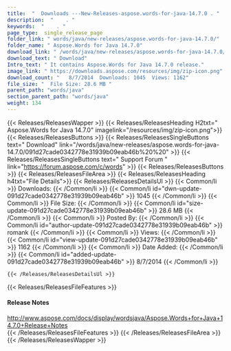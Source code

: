 ```yaml
---
title:  "  Downloads ---New-Releases-aspose.words-for-java-14.7.0 . " 
description:  "    . " 
keywords:  "    . " 
page_type:  single_release_page
folder_link: " words/java/new-releases/aspose.words-for-java-14.7.0/"
folder_name: " Aspose.Words for Java 14.7.0"
download_link: " /words/java/new-releases/aspose.words-for-java-14.7.0/091d27cade0342778e31939b09eab46b"
download_text: " Download"
Intro_text: " It contains Aspose.Words for Java 14.7.0 release."
image_link: " https://downloads.aspose.com/resources/img/zip-icon.png"
download_count: "   8/7/2014  Downloads: 1045  Views: 1162"
file_size: "  File Size: 28.6 MB "
parent_path: "words/java"
section_parent_path: "words/java"
weight: 134 
---
```


{{< Releases/ReleasesWapper >}}
  {{< Releases/ReleasesHeading H2txt=" Aspose.Words for Java 14.7.0" imagelink="/resources/img/zip-icon.png">}}
  {{< Releases/ReleasesButtons >}}
    {{< Releases/ReleasesSingleButtons text=" Download" link="/words/java/new-releases/aspose.words-for-java-14.7.0/091d27cade0342778e31939b09eab46b%20%20" >}}
    {{< Releases/ReleasesSingleButtons text=" Support Forum " link="https://forum.aspose.com/c/words" >}}
  {{< Releases/ReleasesButtons >}}
  {{< Releases/ReleasesFileArea >}}
    {{< Releases/ReleasesHeading h4txt="File Details">}}
    {{< Releases/ReleasesDetailsUl >}}
            {{< Common/li  >}} Downloads: {{< /Common/li >}} 
      {{< Common/li id="dwn-update-091d27cade0342778e31939b09eab46b" >}} 1045 {{< /Common/li >}} 
      {{< Common/li  >}} File Size: {{< /Common/li >}} 
      {{< Common/li id="size-update-091d27cade0342778e31939b09eab46b" >}} 28.6 MB {{< /Common/li >}} 
      {{< Common/li  >}} Posted By: {{< /Common/li >}} 
      {{< Common/li id="author-update-091d27cade0342778e31939b09eab46b" >}} romank {{< /Common/li >}} 
      {{< Common/li  >}} Views: {{< /Common/li >}} 
      {{< Common/li id="view-update-091d27cade0342778e31939b09eab46b" >}} 1162 {{< /Common/li >}} 
      {{< Common/li  >}} Date Added: {{< /Common/li >}} 
      {{< Common/li id="added-update-091d27cade0342778e31939b09eab46b" >}} 8/7/2014 {{< /Common/li >}} 

    {{< /Releases/ReleasesDetailsUl >}}

  {{< Releases/ReleasesFileFeatures >}}
      <h4>Release Notes</h4><div><a href="http://www.aspose.com/docs/display/wordsjava/Aspose.Words+for+Java+14.7.0+Release+Notes">http://www.aspose.com/docs/display/wordsjava/Aspose.Words+for+Java+14.7.0+Release+Notes</a></div>
  {{< /Releases/ReleasesFileFeatures >}}
 {{< /Releases/ReleasesFileArea >}}
{{< /Releases/ReleasesWapper >}}


